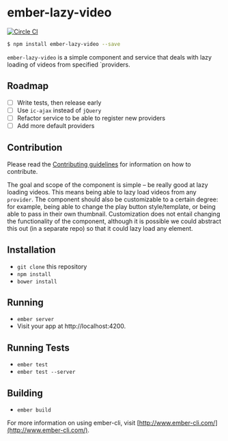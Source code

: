 # ember-lazy-video

[![Circle CI](https://circleci.com/gh/poteto/ember-lazy-video.svg?style=svg)](https://circleci.com/gh/poteto/ember-lazy-video)

```sh
$ npm install ember-lazy-video --save
```

`ember-lazy-video` is a simple component and service that deals with lazy loading of videos from specified `providers.

## Roadmap
- [ ] Write tests, then release early
- [ ] Use `ic-ajax` instead of `jQuery`
- [ ] Refactor service to be able to register new providers
- [ ] Add more default providers

## Contribution
Please read the [Contributing guidelines](CONTRIBUTING.md) for information on how to contribute.

The goal and scope of the component is simple – be really good at lazy loading videos. This means being able to lazy load videos from any `provider`. The component should also be customizable to a certain degree: for example, being able to change the play button style/template, or being able to pass in their own thumbnail. Customization does not entail changing the functionality of the component, although it is possible we could abstract this out (in a separate repo) so that it could lazy load any element.

## Installation

* `git clone` this repository
* `npm install`
* `bower install`

## Running

* `ember server`
* Visit your app at http://localhost:4200.

## Running Tests

* `ember test`
* `ember test --server`

## Building

* `ember build`

For more information on using ember-cli, visit [http://www.ember-cli.com/](http://www.ember-cli.com/).
